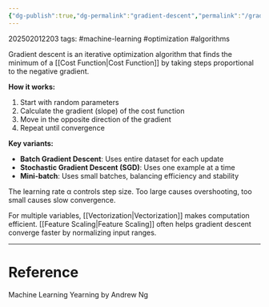 ```yaml
---
{"dg-publish":true,"dg-permalink":"gradient-descent","permalink":"/gradient-descent/"}
---
```



202502012203
tags: #machine-learning #optimization #algorithms

Gradient descent is an iterative optimization algorithm that finds the minimum of a [[Cost Function\|Cost Function]] by taking steps proportional to the negative gradient.

**How it works:**

1. Start with random parameters
2. Calculate the gradient (slope) of the cost function
3. Move in the opposite direction of the gradient
4. Repeat until convergence

**Key variants:**

- **Batch Gradient Descent**: Uses entire dataset for each update
- **Stochastic Gradient Descent (SGD)**: Uses one example at a time
- **Mini-batch**: Uses small batches, balancing efficiency and stability

The learning rate α controls step size. Too large causes overshooting, too small causes slow convergence.

For multiple variables, [[Vectorization\|Vectorization]] makes computation efficient. [[Feature Scaling\|Feature Scaling]] often helps gradient descent converge faster by normalizing input ranges.

---

# Reference

Machine Learning Yearning by Andrew Ng
